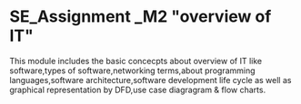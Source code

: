 # SE_Assignment _M2 "overview of IT" 
This module includes the basic concecpts about overview of IT like software,types of software,networking terms,about programming languages,software architecture,software development life cycle as well as graphical representation by DFD,use case diagragram & flow charts.
